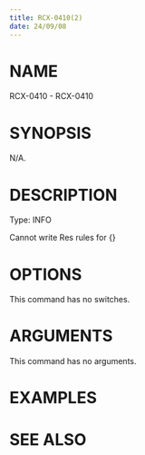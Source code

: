 ```yaml
---
title: RCX-0410(2)
date: 24/09/08
---
```


# NAME

RCX-0410 - RCX-0410

# SYNOPSIS

N/A.

# DESCRIPTION

Type: INFO

Cannot write <OVER> Res rules for <DensityModel> {}

# OPTIONS

This command has no switches.

# ARGUMENTS

This command has no arguments.

# EXAMPLES

# SEE ALSO

